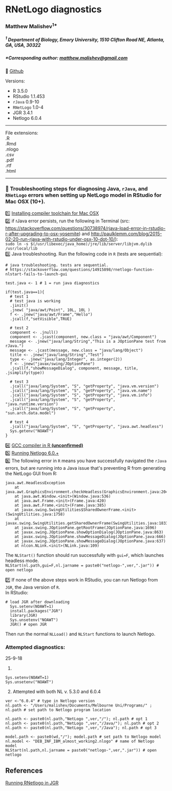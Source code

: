 # RNetLogo diagnostics

### Matthew Malishev<sup>1*</sup>

##### _<sup>1</sup> Department of Biology, Emory University, 1510 Clifton Road NE, Atlanta, GA, USA, 30322_  

##### *Corresponding author: matthew.malishev@gmail.com  

:link: [Github](https://github.com/darwinanddavis/rnetlogo_diagnostics)  

Versions:  
 - R 3.5.0  
 - RStudio 1.1.453  
 - `rJava` 0.9-10  
 - `RNetLogo` 1.0-4  
 - JGR 3.4.1  
 - Netlogo 6.0.4    

******

File extensions:   
.R  
.Rmd  
.nlogo     
.csv    
.pdf  
.rtf  
.html  

******  

### :pig: Troubleshooting steps for diagnosing Java, `rJava`, and `RNetLogo` errors when setting up NetLogo model in RStudio for Mac OSX (10+).     
  
:one: [Installing compiler toolchain for Mac OSX](https://thecoatlessprofessor.com/programming/r-compiler-tools-for-rcpp-on-macos/)    
:two: if rJava error persists, run the following in Terminal (src: https://stackoverflow.com/questions/30738974/rjava-load-error-in-rstudio-r-after-upgrading-to-osx-yosemite) and http://paulklemm.com/blog/2015-02-20-run-rjava-with-rstudio-under-osx-10-dot-10/):  
``` sudo ln -s $(/usr/libexec/java_home)/jre/lib/server/libjvm.dylib /usr/local/lib ```  
:three: Java troubleshooting. Run the following code in `R` (tests are sequential):    
```{r}
# java troubleshooting. tests are sequential. 
# https://stackoverflow.com/questions/14915898/rnetlogo-function-nlstart-fails-to-launch-gui

test.java <- 1 # 1 = run java diagnostics  

if(test.java==1){
  # test 1  
  # test java is working
  .jinit() 
  .jnew( "java/awt/Point", 10L, 10L )
  f <- .jnew("java/awt/Frame","Hello")
  .jcall(f,"setVisible",TRUE)
  
  # test 2
  component <- .jnull()
  component <- .jcast(component, new.class = "java/awt/Component")
  message <- .jnew("java/lang/String","This is a JOptionPane test from rJava.")
  message <- .jcast(message, new.class = "java/lang/Object")
  title <- .jnew("java/lang/String","Test")
  type <- .jnew("java/lang/Integer", as.integer(2))
  f <- .jnew("javax/swing/JOptionPane")
  .jcall(f,"showMessageDialog", component, message, title, .jsimplify(type))
  
  # test 3
  .jcall("java/lang/System", "S", "getProperty", "java.vm.version")
  .jcall("java/lang/System", "S", "getProperty", "java.vm.name")
  .jcall("java/lang/System", "S", "getProperty", "java.vm.info")
  .jcall("java/lang/System", "S", "getProperty", "java.runtime.version")
  .jcall("java/lang/System", "S", "getProperty", "sun.arch.data.model")
  
  # test 4
  .jcall("java/lang/System", "S", "getProperty", "java.awt.headless")
  Sys.getenv("NOAWT")
}

```  
:four: [GCC compiler in R __(unconfirmed)__](https://stackoverflow.com/questions/1616983/building-r-packages-using-alternate-gcc)  
:five: [Running Netlogo 6.0.+](https://github.com/NetLogo/NetLogo/issues/1282)  
:six: The following error in `R` means you have successfully navigated the `rJava` errors, but are running into a Java issue that's preventing R from generating the NetLogo GUI from R:  
```{r}
java.awt.HeadlessException
    at java.awt.GraphicsEnvironment.checkHeadless(GraphicsEnvironment.java:204)
    at java.awt.Window.<init>(Window.java:536)
    at java.awt.Frame.<init>(Frame.java:420)
    at java.awt.Frame.<init>(Frame.java:385)
    at javax.swing.SwingUtilities$SharedOwnerFrame.<init>(SwingUtilities.java:1758)
    at javax.swing.SwingUtilities.getSharedOwnerFrame(SwingUtilities.java:1833)
    at javax.swing.JOptionPane.getRootFrame(JOptionPane.java:1696)
    at javax.swing.JOptionPane.showOptionDialog(JOptionPane.java:863)
    at javax.swing.JOptionPane.showMessageDialog(JOptionPane.java:666)
    at javax.swing.JOptionPane.showMessageDialog(JOptionPane.java:637)
    at nlcon.NLink.<init>(NLink.java:109)  
```  

The `NLStart()` function should run successfully with `gui=F`, which launches headless mode.     
`NLStart(nl.path,gui=F,nl.jarname = paste0("netlogo-",ver,".jar")) # open netlogo`  

:seven: If none of the above steps work in RStudio, you can run Netlogo from `JGR`, the Java version of `R`.   
In RStudio:  
```{r}
# load JGR after downloading 
  Sys.setenv(NOAWT=1)
  install.packages("JGR")
  library(JGR)
  Sys.unsetenv("NOAWT")
  JGR() # open JGR  
  ```  
  Then run the normal `NLLoad()` and `NLStart` functions to launch Netlogo.  
  
### Attempted diagnostics:  
25-9-18    

1.     
```{r}
Sys.setenv(NOAWT=1)   
Sys.unsetenv("NOAWT") 
```  

2. Attempted with both NL v. 5.3.0 and 6.0.4  
```{r}
ver <-"6.0.4" # type in Netlogo version  
nl.path <- "/Users/malishev/Documents/Melbourne Uni/Programs/" ; nl.path # set path to Netlogo program location

nl.path <- paste0(nl.path,"NetLogo ",ver,"/"); nl.path # opt 1
nl.path <- paste0(nl.path,"NetLogo ",ver,"/Java/"); nl.path # opt 2 
nl.path <- paste0(nl.path,"NetLogo ",ver,"/Java"); nl.path # opt 3 

model.path <- paste0(wd,"/"); model.path # set path to Netlogo model  
nl.model <- "DEB_INF_IBM_almost_working2.nlogo" # name of Netlogo model
NLStart(nl.path,nl.jarname = paste0("netlogo-",ver,".jar")) # open netlogo
```  

## References    
[Running RNetlogo in JGR](https://groups.yahoo.com/neo/groups/netlogo-users/conversations/topics/14817)  

